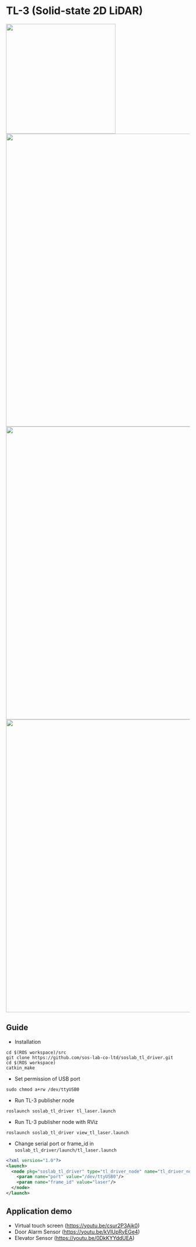 # TL-3 (Solid-state 2D LiDAR)
<img src="http://soslab.co/wp-content/uploads/2018/11/02_SOS-LAB_Hompage-design_Products_Source_17-1.png" width="300">
<img src="http://soslab.co/wp-content/uploads/2018/11/02_SOS-LAB_Hompage-design_Products_Source_10-1030x59.png" width="800">
<img src="http://soslab.co/wp-content/uploads/2019/02/02_SOS-LAB_Hompage-design_Products_Source_20-2-1030x376.png" width="800">
<img src="http://soslab.co/wp-content/uploads/2018/11/02_SOS-LAB_Hompage-design_Products_Source_12-1030x4.png" width="800">

## Guide
* Installation
```
cd $(ROS workspace)/src
git clone https://github.com/sos-lab-co-ltd/soslab_tl_driver.git
cd $(ROS workspace)
catkin_make
```
* Set permission of USB port
```
sudo chmod a+rw /dev/ttyUSB0
```
* Run TL-3 publisher node
```
roslaunch soslab_tl_driver tl_laser.launch
```
* Run TL-3 publisher node with RViz
```
roslaunch soslab_tl_driver view_tl_laser.launch
```
* Change serial port or frame_id in `soslab_tl_driver/launch/tl_laser.launch`
```xml
<?xml version="1.0"?>
<launch>
  <node pkg="soslab_tl_driver" type="tl_driver_node" name="tl_driver_node" output="screen">
    <param name="port" value="/dev/ttyUSB0"/>
    <param name="frame_id" value="laser"/>
  </node>
</launch>
```

## Application demo
- Virtual touch screen (https://youtu.be/csur2P3Ajk0)
- Door Alarm Sensor (https://youtu.be/kVIUpRyEGe4)
- Elevator Sensor (https://youtu.be/0DkKYYddUEA)
